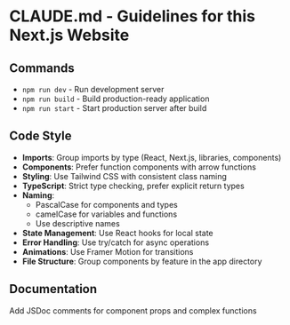# CLAUDE.md - Guidelines for this Next.js Website

## Commands
- `npm run dev` - Run development server
- `npm run build` - Build production-ready application
- `npm run start` - Start production server after build

## Code Style
- **Imports**: Group imports by type (React, Next.js, libraries, components)
- **Components**: Prefer function components with arrow functions
- **Styling**: Use Tailwind CSS with consistent class naming
- **TypeScript**: Strict type checking, prefer explicit return types
- **Naming**: 
  - PascalCase for components and types
  - camelCase for variables and functions
  - Use descriptive names
- **State Management**: Use React hooks for local state
- **Error Handling**: Use try/catch for async operations
- **Animations**: Use Framer Motion for transitions
- **File Structure**: Group components by feature in the app directory

## Documentation
Add JSDoc comments for component props and complex functions